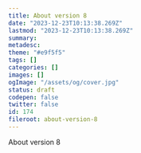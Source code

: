 ```yaml
---
title: About version 8
date: "2023-12-23T10:13:38.269Z"
lastmod: "2023-12-23T10:13:38.269Z"
summary:
metadesc:
theme: "#e9f5f5"
tags: []
categories: []
images: []
ogImage: "/assets/og/cover.jpg"
status: draft
codepen: false
twitter: false
id: 174
fileroot: about-version-8
---
```


About version 8
